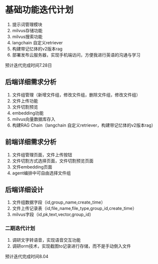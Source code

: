  # 基础功能迭代计划

 1. 提示词管理模块
 2. milvus存储功能
 3. milvus搜索功能
 4. langchain 自定义retriever
 5. 构建带记忆体的v2版本rag
 6. 部署发布云服务器，实现手机端访问，方便我进行英语的沟通与学习

预计迭代完成时间7.28日

## 后端详细需求分析
1. 文件组管理（新增文件组，修改文件组，删除文件组，修改文件组）
2. 文件上传功能
3. 文件切割预览
4. embedding功能
5. milvus向量数据库存入
6. 构建RAG Chain（langchain 自定义retriever，构建带记忆体的v2版本rag）

## 前端详细需求分析
1. 文件组管理页面，文件上传按钮
2. 文件切割方式选择页面，文件切割预览页面
3. 文件embedding页面
4. agent编排中可自由选择文件组

## 后端详细设计
1. 文件组数据字段（id,group_name,create_time）
2. 文件上传记录表（id,file_name,file_type,group_id,create_time）
3. milvus字段（id,pk,text,vector,group_id）







### 二期迭代计划
1. 调研文字转语音，实现语音交互功能
2. 调研orm技术，实现截图to记录进行存储，而不是手动倒入文件

预计迭代完成时间8.04
